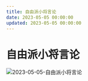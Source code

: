 ```yaml
---
title: 自由派小将言论
date: 2023-05-05 00:00:00
updated: 2023-05-05 00:00:00
---
```


# 自由派小将言论

![2023-05-05-自由派小将言论](assets/2023-05-05-自由派小将言论.jpeg)


